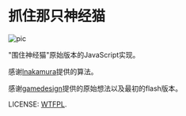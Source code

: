 抓住那只神经猫
========

![pic](https://db.tt/QmX0OE16)

"围住神经猫"原始版本的JavaScript实现。

感谢[lnakamura](https://github.com/lnakamura/circle-the-cat)提供的算法。

感谢[gamedesign](http://www.gamedesign.jp/flash/chatnoir/chatnoir.html)提供的原始想法以及最初的flash版本。

LICENSE: [WTFPL](http://www.wtfpl.net/).

